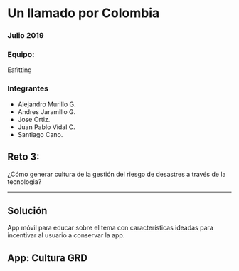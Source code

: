 # Un llamado por Colombia
### Julio 2019

### Equipo: 
Eafitting
### Integrantes
- Alejandro Murillo G.
- Andres Jaramillo G.
- Jose Ortiz.
- Juan Pablo Vidal C.
- Santiago Cano.

## Reto 3:
¿Cómo generar cultura de la gestión del riesgo de desastres a través de la tecnologia?

-----------------------------------------------------------------------------------
## Solución

App móvil para educar sobre el tema con características ideadas para incentivar al usuario a conservar la app.

## App: Cultura GRD
